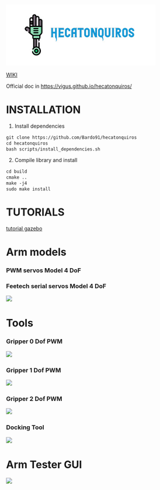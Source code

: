 ![Logo](hecatonquiros.jpeg)

[WIKI](https://github.com/ViGUS/hecatonquiros/wiki)

Official doc in https://vigus.github.io/hecatonquiros/

# INSTALLATION

1. Install dependencies
```
git clone https://github.com/Bardo91/hecatonquiros
cd hecatonquiros
bash scripts/install_dependencies.sh
```
2. Compile library and install
```
cd build
cmake ..
make -j4
sudo make install
```

# TUTORIALS
[tutorial gazebo](https://github.com/ViGUS/hecatonquiros/wiki/Tutorial-gazebo)

# Arm models
###  PWM servos Model 4 DoF

###  Feetech serial servos Model 4 DoF
![](https://raw.githubusercontent.com/ViGUS/hecatonquiros/master/cad_models/arm_4_dof/serial_model/arm_4dof_pwm.PNG)
# Tools
### Gripper 0 Dof PWM
![](https://raw.githubusercontent.com/ViGUS/hecatonquiros/master/cad_models/tools/gripper/pwm_model/gripper_pwm_0dof.PNG)
### Gripper 1 Dof PWM
![](https://raw.githubusercontent.com/ViGUS/hecatonquiros/master/cad_models/tools/gripper/serial_model/gripper_serie_0dof.PNG)
### Gripper 2 Dof PWM
![](https://raw.githubusercontent.com/ViGUS/hecatonquiros/master/cad_models/tools/gripper/serial_model_6DoF/gripper_serie_2dof.PNG)
### Docking Tool
![](https://raw.githubusercontent.com/ViGUS/hecatonquiros/master/cad_models/tools/positioner/positioner_cad_joints.jpg)

# Arm Tester GUI
![](https://raw.githubusercontent.com/ViGUS/hecatonquiros/master/arm_controller/doc/resources/arm_gui.png)
